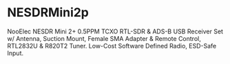 # NESDRMini2p
NooElec NESDR Mini 2+ 0.5PPM TCXO RTL-SDR &amp; ADS-B USB Receiver Set w/ Antenna, Suction Mount, Female SMA Adapter &amp; Remote Control, RTL2832U &amp; R820T2 Tuner. Low-Cost Software Defined Radio, ESD-Safe Input.
